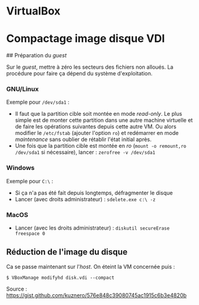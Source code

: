 VirtualBox
==========

# Compactage image disque VDI

## Préparation du *guest*

Sur le *guest*, mettre à zéro les secteurs des fichiers non alloués. La procédure pour faire ça dépend du système d'exploitation.

### GNU/Linux
Exemple pour `/dev/sda1` :
- Il faut que la partition cible soit montée en mode *read-only*. Le plus simple est de monter cette partition dans une autre machine virtuelle et de faire les opérations suivantes depuis cette autre VM. Ou alors modifier le `/etc/fstab` (ajouter l'option `ro`) et redémarrer en mode *maintenance* sans oublier de rétablir l'état initial après.
- Une fois que la partition cible est montée en *ro* (`mount -o remount,ro /dev/sda1` si nécessaire), lancer : `zerofree -v /dev/sda1`

### Windows
Exemple pour `C:\` :
- Si ça n'a pas été fait depuis longtemps, défragmenter le disque
- Lancer (avec droits administrateur) : `sdelete.exe c:\ -z`

### MacOS
- Lancer (avec les droits administrateur) : `diskutil secureErase freespace 0`

## Réduction de l'image du disque
Ca se passe maintenant sur l'*host*. On éteint la VM concernée puis :
```
$ VBoxManage modifyhd disk.vdi --compact
```

Source : https://gist.github.com/kuznero/576e848c39080745ac1915c6b3e4820b
